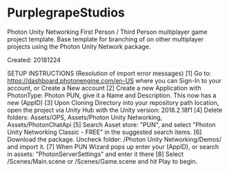 # PurplegrapeStudios
Photon Unity Networking First Person / Third Person multiplayer game project template. Base template for branching of on other multiplayer projects using the Photon Unity Network package.

Created: 20181224

SETUP INSTRUCTIONS (Resolution of import error messages)
[1] Go to: https://dashboard.photonengine.com/en-US where you can Sign-In to your account, or Create a New account
[2] Create a new Application with PhotonType: Photon PUN, give it a Name and Description. This now has a new (AppID)
[3] Upon Cloning Directory into your repository path location, open the project via Unity Hub with the Unity version: 2018.2.18f1
[4] Delete folders: Assets/OPS, Assets/Photon Unity Networking, Assets/PhotonChatApi
[5] Search Asset store: "PUN", and select "Photon Unity Networking Classic - FREE" in the suggested search items.
[6] Download the package. Uncheck folder: /Photon Unity Networking/Demos/ and import it.
[7] When PUN Wizard pops up enter your (AppID), or search in assets: "PhotonServerSettings" and enter it there
[8] Select /Scenes/Main.scene or /Scenes/Game.scene and hit Play to begin.

